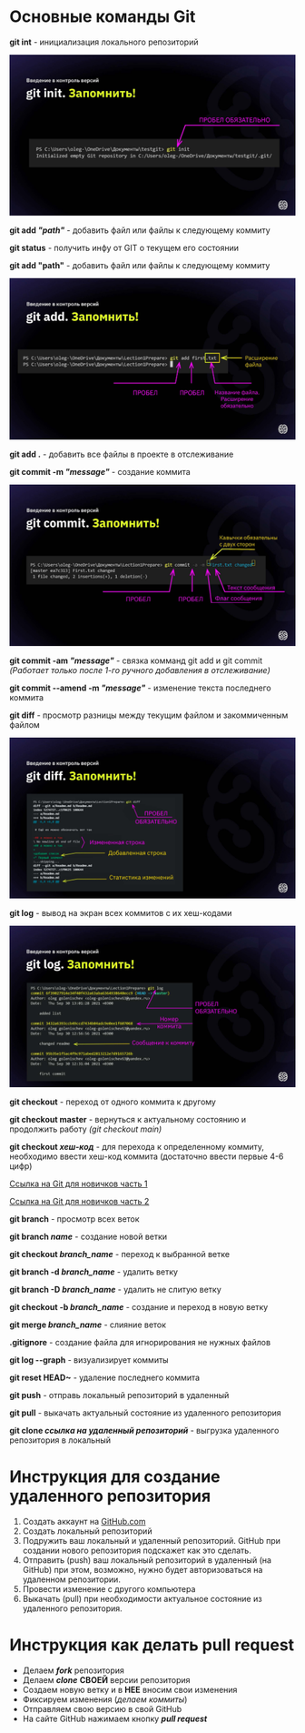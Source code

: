 # Основные команды Git

**git int** - инициализация локального репозиторий

![image](init.jpg) 

**git add _"path"_** - добавить файл или файлы к следующему коммиту 

**git status** - получить инфу от GIT о текущем его состоянии

**git add "path"** - добавить файл или файлы к следующему коммиту 

![image](add.jpg)

**git add .** - добавить все файлы в проекте в отслеживание 

**git commit -m _"message"_** - создание коммита

![image](commit.jpg)

**git commit -am _"message"_** - связка комманд git add и git commit *(Работает только после 1-го ручного добавления в отслеживание)*

**git commit --amend -m _"message"_** - изменение текста последнего коммита

**git diff** - просмотр разницы между текущим файлом и закоммиченным файлом

![image](diff.jpg)

**git log** - вывод на экран всех коммитов с их хеш-кодами

![image](log.jpg)

**git checkout** - переход от одного коммита к другому

**git checkout master** - вернуться к актуальному состоянию и продолжить работу *(git checkout main)*

**git checkout _хеш-код_** - для перехода к определенному коммиту, необходимо ввести хеш-код коммита (достаточно ввести первые 4-6 цифр)

[Ссылка на Git для новичков часть 1](https://habr.com/ru/articles/541258/)

[Ссылка на Git для новичков часть 2](https://habr.com/ru/articles/542616/)

__git branch__ - просмотр всех веток 

**git branch _name_** - создание новой ветки 

**git checkout _branch_name_** - переход к выбранной ветке

**git branch -d _branch_name_** - удалить ветку

**git branch -D _branch_name_** - удалить не слитую ветку

**git checkout -b _branch_name_** - создание и переход в новую ветку 

**git merge _branch_name_** - слияние веток

**.gitignore** - создание файла для игнорирования не нужных файлов

**git log --graph** - визуализирует коммиты 

**git reset HEAD~** - удаление последнего коммита 

**git push** - отправь локальный репозиторий в удаленный 

**git pull** - выкачать актуальный состояние из удаленного репозитория

**git clone _ссылка на удаленный репозиторий_** - выгрузка удаленного репозитория в локальный 

# Инструкция для создание удаленного репозитория 

1. Создать аккаунт на [GitHub.com](https://github.com)
2. Создать локальный репозиторий 
3. Подружить ваш локальный и удаленный репозиторий. GitHub при создании нового репозитория подскажет как это сделать.
4. Отправить (push) ваш локальный репозиторий в удаленный (на GitHub) при этом, возможно, нужно будет авторизоваться на удаленном репозитории. 
5. Провести изменение с другого компьютера
6. Выкачать (pull) при необходимости актуальное состояние из удаленного репозитория.

# Инструкция как делать pull request 

* Делаем **_fork_** репозитория
* Делаем **_clone_** **СВОЕЙ** версии репозитория
* Создаем новую ветку и в **НЕЕ** вносим свои изменения
* Фиксируем изменения (_делаем коммиты_) 
* Отправляем свою версию в свой GitHub
* На сайте GitHub нажимаем кнопку **_pull request_**